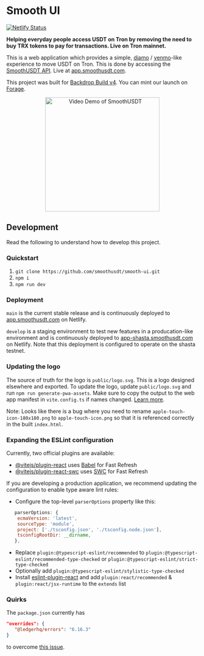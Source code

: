 # Smooth UI

[![Netlify Status](https://api.netlify.com/api/v1/badges/f16f0d2d-8bf1-4289-a098-5b2a735f6944/deploy-status)](https://app.netlify.com/sites/smoothusdt/deploys)

**Helping everyday people access USDT on Tron by removing the need to buy TRX tokens to pay for transactions. Live on Tron mainnet.**

This is a web application which provides a simple, [diamo](https://daimo.com/) / [venmo](https://venmo.com/)-like experience to move USDT on Tron. This is done by accessing the [SmoothUSDT API](https://info.smoothusdt.com/). Live at [app.smoothusdt.com](https://app.smoothusdt.com/).

This project was built for [Backdrop Build v4](https://backdropbuild.com/builds/v5/smooth-usdt-9bha). You can mint our launch on [Forage](https://forage.xyz/p/01HZFS5B2Q10SKC66K4A4MEDJP).

<p align="center">
   <a href="https://youtu.be/IigIIiMYoXc?si=1Cfj4Ap3hfKm13a0" target="_blank" " align="center">
      <img src="https://img.youtube.com/vi/IigIIiMYoXc/hqdefault.jpg" alt="Video Demo of SmoothUSDT" width="300">
   </a>
</p>

## Development

Read the following to understand how to develop this project.

### Quickstart

1. `git clone https://github.com/smoothusdt/smooth-ui.git`
2. `npm i`
3. `npm run dev`

### Deployment

`main` is the current stable release and is continuously deployed to [app.smoothusdt.com](https://app.smoothusdt.com/) on Netlify.

`develop` is a staging environment to test new features in a producation-like environment and is continuously deployed to [app-shasta.smoothusdt.com](https://app-shasta.smoothusdt.com) on Netlify. Note that this deployment is configured to operate on the shasta testnet.

### Updating the logo

The source of truth for the logo is `public/logo.svg`. This is a logo designed elsewhere and exported. To update the logo, update `public/logo.svg` and run `npm run generate-pwa-assets`. Make sure to copy the output to the web app manifest in `vite.config.ts` if names changed. [Learn more](https://vite-pwa-org.netlify.app/assets-generator/cli.html).

Note: Looks like there is a bug where you need to rename `apple-touch-icon-180x180.png` to `apple-touch-icon.png` so that it is referenced correctly in the built `index.html`.

### Expanding the ESLint configuration

Currently, two official plugins are available:

- [@vitejs/plugin-react](https://github.com/vitejs/vite-plugin-react/blob/main/packages/plugin-react/README.md) uses [Babel](https://babeljs.io/) for Fast Refresh
- [@vitejs/plugin-react-swc](https://github.com/vitejs/vite-plugin-react-swc) uses [SWC](https://swc.rs/) for Fast Refresh

If you are developing a production application, we recommend updating the configuration to enable type aware lint rules:

- Configure the top-level `parserOptions` property like this:

```js
   parserOptions: {
    ecmaVersion: 'latest',
    sourceType: 'module',
    project: ['./tsconfig.json', './tsconfig.node.json'],
    tsconfigRootDir: __dirname,
   },
```

- Replace `plugin:@typescript-eslint/recommended` to `plugin:@typescript-eslint/recommended-type-checked` or `plugin:@typescript-eslint/strict-type-checked`
- Optionally add `plugin:@typescript-eslint/stylistic-type-checked`
- Install [eslint-plugin-react](https://github.com/jsx-eslint/eslint-plugin-react) and add `plugin:react/recommended` & `plugin:react/jsx-runtime` to the `extends` list

### Quirks

The `package.json` currently has

```json
"overrides": {
   "@ledgerhq/errors": "6.16.3"
}
```

to overcome [this issue](https://github.com/anza-xyz/wallet-adapter/pull/949).
